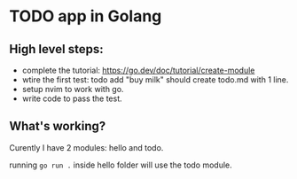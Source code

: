 # TODO app in Golang

## High level steps:
* complete the tutorial: https://go.dev/doc/tutorial/create-module
* wtire the first test: todo add "buy milk" should create todo.md with 1 line.
* setup nvim to work with go.
* write code to pass the test. 

## What's working?
Curently I have 2 modules: hello and todo.

running `go run .` inside hello folder will use the todo module.
